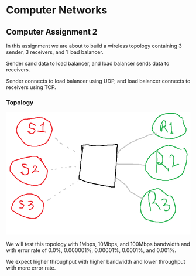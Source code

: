 # Computer Networks
## Computer Assignment 2

In this assignment we are about to build a wireless topology containing 3 sender, 3 receivers, and 1 load balancer.

Sender sand data to load balancer, and load balancer sends data to receivers.

Sender connects to load balancer using UDP, and load balancer connects to receivers using TCP.

### Topology

![Topology](Assets/Topology.png)

We will test this topology with 1Mbps, 10Mbps, and 100Mbps bandwidth and with error rate of
0.0%, 0.000001%, 0.00001%, 0.0001%, and 0.001%.

We expect higher throughput with higher bandwidth and lower throughput with more error rate.

<!---I hate this project
My teammate left me empty-handed--->